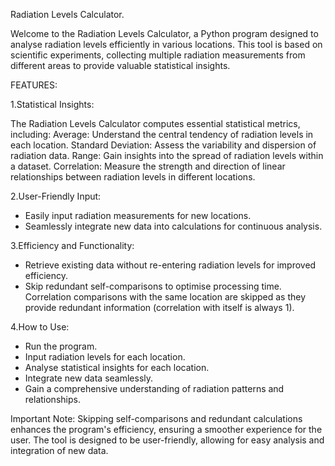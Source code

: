 Radiation Levels Calculator.

Welcome to the Radiation Levels Calculator, a Python program designed to analyse radiation levels efficiently in various locations. 
This tool is based on scientific experiments, collecting multiple radiation measurements from different areas to provide valuable statistical insights.

FEATURES:

1.Statistical Insights:

The Radiation Levels Calculator computes essential statistical metrics, including:
Average: Understand the central tendency of radiation levels in each location.
Standard Deviation: Assess the variability and dispersion of radiation data.
Range: Gain insights into the spread of radiation levels within a dataset.
Correlation: Measure the strength and direction of linear relationships between radiation levels in different locations.

2.User-Friendly Input:

* Easily input radiation measurements for new locations.
* Seamlessly integrate new data into calculations for continuous analysis.

3.Efficiency and Functionality:

* Retrieve existing data without re-entering radiation levels for improved efficiency.
* Skip redundant self-comparisons to optimise processing time. Correlation comparisons with the same location are skipped as they provide redundant information (correlation with itself is always 1).

4.How to Use:

* Run the program.
* Input radiation levels for each location.
* Analyse statistical insights for each location.
* Integrate new data seamlessly.
* Gain a comprehensive understanding of radiation patterns and relationships.

Important Note:
Skipping self-comparisons and redundant calculations enhances the program's efficiency, ensuring a smoother experience for the user. 
The tool is designed to be user-friendly, allowing for easy analysis and integration of new data.
